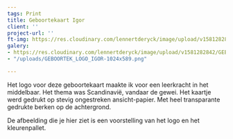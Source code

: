 ```yaml
---
tags: Print
title: Geboortekaart Igor
client: ''
project-url: ''
ft-img: https://res.cloudinary.com/lennertderyck/image/upload/v1581282842/GEBOORTEK_LOGO_IGOR-1024x589_qjovjt.png
galery:
- https://res.cloudinary.com/lennertderyck/image/upload/v1581282842/GEBOORTEK_LOGO_IGOR-1024x589_qjovjt.png
- "/uploads/GEBOORTEK_LOGO_IGOR-1024x589.png"

---
```

Het logo voor deze geboortekaart maakte ik voor een leerkracht in het middelbaar. Het thema was Scandinavië, vandaar de gewei. Het kaartje werd gedrukt op stevig ongestreken ansicht-papier. Met heel transparante gedrukte berken op de achtergrond. 

De afbeelding die je hier ziet is een voorstelling van het logo en het kleurenpallet.